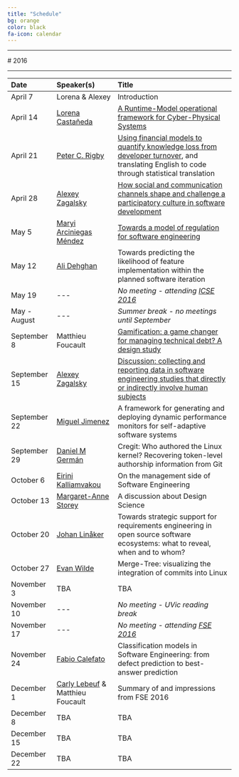 ```yaml
---
title: "Schedule"
bg: orange
color: black
fa-icon: calendar
---
```


<hr>
# 2016
<hr>

| Date | Speaker(s) | Title |
|:---------|:-----------|:---------|
| April 7  | Lorena & Alexey | Introduction |
| April 14 | [Lorena Castañeda](http://www.rigiresearch.com/people/lorena-castaneda) | [A Runtime-Model operational framework for Cyber-Physical Systems](/slides/lcastane-RS-ATSE.pdf) |
| April 21 | [Peter C. Rigby](http://users.encs.concordia.ca/~pcr/) | [Using financial models to quantify knowledge loss from developer turnover](/slides/RigbyUVic.pdf), and translating English to code through statistical translation |
| April 28 | [Alexey Zagalsky](http://alexeyza.com/) | [How social and communication channels shape and challenge a participatory culture in software development](https://speakerdeck.com/alexeyza/how-social-and-communication-channels-shape-and-challenge-a-participatory-culture-in-software-development) |
| May 5 | [Maryi Arciniegas Méndez](https://twitter.com/maryiarciniegas) | [Towards a model of regulation for software engineering](/slides/Maryi_Model_of_Regulation_Seminar_050516.pdf) |
| May 12| [Ali Dehghan](http://thesegalgroup.org/people/ali-dehghan/) | Towards predicting the likelihood of feature implementation within the planned software iteration |
| May 19| --- | *No meeting - attending [ICSE 2016](http://2016.icse.cs.txstate.edu/)* |
| May - August | --- | *Summer break - no meetings until September* |
| September 8 | Matthieu Foucault | [Gamification: a game changer for managing technical debt? A design study](https://docs.google.com/presentation/d/1IiFrohG4CLMBdp68tFkhTIZfyv7lccYbMij4ncEfkDw/edit#slide=id.p) |
| September 15 | [Alexey Zagalsky](http://alexeyza.com/) | [Discussion: collecting and reporting data in software engineering studies that directly or indirectly involve human subjects](/slides/Seminar_discussion_sept2016.pdf) |
| September 22 | [Miguel Jimenez](http://www.rigiresearch.com/people/miguel-jimenez) | A framework for generating and deploying dynamic performance monitors for self-adaptive software systems |
| September 29 | [Daniel M Germán](http://turingmachine.org/) | Cregit: Who authored the Linux kernel? Recovering token-level authorship information from Git |
| October 6 | [Eirini Kalliamvakou](http://thesegalgroup.org/people/eirini-kalliamvakou/) | On the management side of Software Engineering |
| October 13 | [Margaret-Anne Storey](https://margaretannestorey.wordpress.com/) | A discussion about Design Science |
| October 20 | [Johan Linåker](http://cs.lth.se/johan_linaker)| Towards strategic support for requirements engineering in open source software ecosystems: what to reveal, when and to whom? |
| October 27 | [Evan Wilde](https://web.uvic.ca/~etcwilde/) | Merge-Tree: visualizing the integration of commits into Linux |
| November 3 | TBA | TBA |
| November 10 | --- | *No meeting - UVic reading break* |
| November 17 | --- | *No meeting - attending [FSE 2016](http://www.cs.ucdavis.edu/fse2016/)* |
| November 24 | [Fabio Calefato](http://collab.di.uniba.it/fabio/) | Classification models in Software Engineering: from defect prediction to best-answer prediction |
| December 1 | [Carly Lebeuf](http://clebeuf.github.io/) & Matthieu Foucault | Summary of and impressions from FSE 2016 |
| December 8 | TBA | TBA |
| December 15 | TBA | TBA |
| December 22 | TBA | TBA |